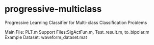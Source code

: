 # progressive-multiclass
Progressive Learning Classifier for Multi-class Classification Problems

Main File: PLT.m
Support Files:SigActFun.m, Test_result.m, to_bipolar.m
Example Dataset: waveform_dataset.mat
